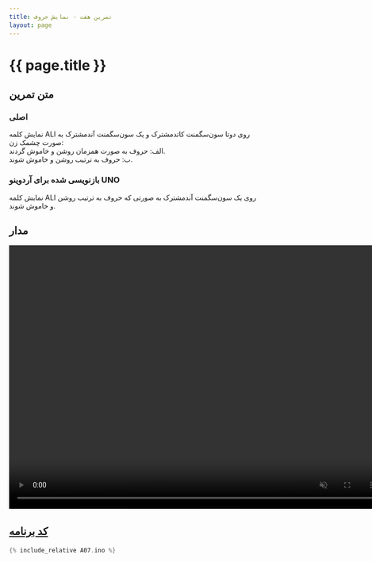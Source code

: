 ```yaml
---
title: تمرین هفت - نمایش حروف
layout: page
---
```


# {{ page.title }}

## متن تمرین

### اصلی 

نمایش کلمه ALI روی دوتا سون‌سگمنت کاتدمشترک و یک سون‌سگمنت آندمشترک به صورت چشمک زن:  
  الف: حروف به صورت همزمان روشن و خاموش گردند.  
  ب: حروف به ترتیب روشن و خاموش شوند.

### بازنویسی شده برای آردوینو UNO

نمایش کلمه ALI روی یک سون‌سگمنت آندمشترک به صورتی که حروف به ترتیب روشن و خاموش شوند.

## مدار

<video autoplay loop muted playsinline width="754" height="532">
<source src="video.mp4" type="video/mp4" />
<img src="picture.jpg" width="754" height="532" />
</video>

## [کد برنامه](A07.ino)

```c
{% include_relative A07.ino %}
```
